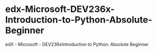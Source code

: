 # edx-Microsoft-DEV236x-Introduction-to-Python-Absolute-Beginner
edX - Microsoft - DEV236xIntroduction to Python: Absolute Beginner
